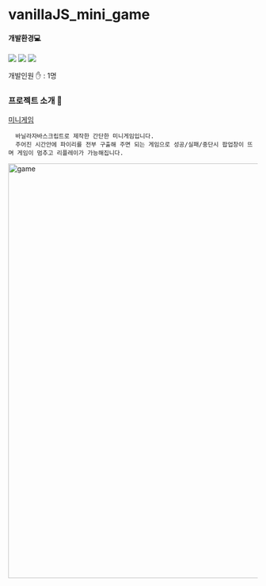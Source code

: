 # vanillaJS_mini_game

  #### 개발환경💻  
   <img src="https://img.shields.io/badge/-Javascript-%23ec9d93?style=flat-square&logo=JavaScript&logoColor=white"/></a>
    <img src="https://img.shields.io/badge/-CSS-%23d7b0f0?style=flat-square&logo=PostCSS&logoColor=white"/></a>
    <img src="https://img.shields.io/badge/-HTML-%23f0d7b0?style=flat-square&logo=HTML5&logoColor=white"></a>
    
  개발인원 ✋  : 1명
  
  ### 프로젝트 소개 💬   
<a href="https://hee94.github.io/vanillaJS_mini_game/" target="_blank">
미니게임</a>   


```
  바닐라자바스크립트로 제작한 간단한 미니게임입니다.
  주어진 시간안에 파이리를 전부 구출해 주면 되는 게임으로 성공/실패/중단시 팝업창이 뜨며 게임이 멈추고 리플레이가 가능해집니다.
```
<img width="838" alt="game" src="https://user-images.githubusercontent.com/86425527/129405153-38afb2df-e320-4c57-a66d-e9dabd73b1d6.png">
 





